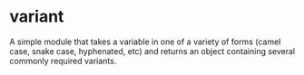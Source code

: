 variant
=======

A simple module that takes a variable in one of a variety of forms (camel case, snake case, hyphenated, etc) and returns an object containing several commonly required variants.